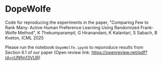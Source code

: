 # DopeWolfe
Code for reproducing the experiments in the paper, "Comparing Few to Rank Many: Active Human Preference Learning Using Randomized Frank-Wolfe Method", K Thekumparampil, G Hiranandani, K Kalantari, S Sabach, B Kveton, ICML 2025

Please run the notebook `DopeWolfe.ipynb` to reporoduce results from Section 6.1 of our paper  (Open review link: https://openreview.net/pdf?id=cUNfm13VUR)
